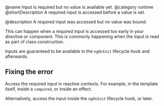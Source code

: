 @name Input is required but no value is available yet.
@category runtime
@shortDescription A required input is accessed before a value is set.

@description
A required input was accessed but no value was bound.

This can happen when a required input is accessed too early in your directive or component.
This is commonly happening when the input is read as part of class construction.

Inputs are guaranteed to be available in the `ngOnInit` lifecycle hook and afterwards.

## Fixing the error

Access the required input in reactive contexts.
For example, in the template itself, inside a `computed`, or inside an effect.

Alternatively, access the input inside the `ngOnInit` lifecycle hook, or later.
